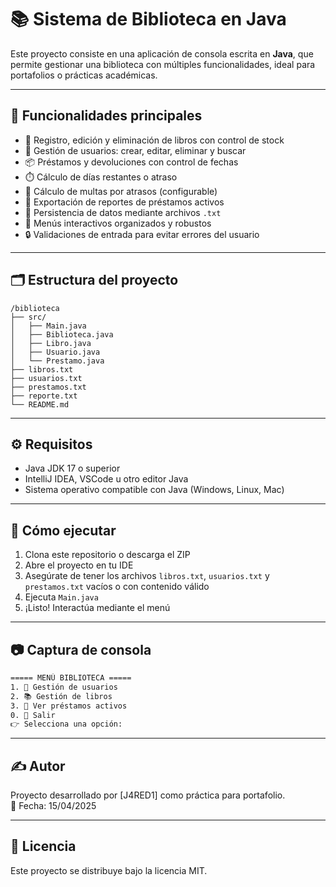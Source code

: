 
# 📚 Sistema de Biblioteca en Java

Este proyecto consiste en una aplicación de consola escrita en **Java**, que permite gestionar una biblioteca con múltiples funcionalidades, ideal para portafolios o prácticas académicas.

---

## 🚀 Funcionalidades principales

- 📖 Registro, edición y eliminación de libros con control de stock
- 👤 Gestión de usuarios: crear, editar, eliminar y buscar
- 📦 Préstamos y devoluciones con control de fechas
- ⏱️ Cálculo de días restantes o atraso
- 💸 Cálculo de multas por atrasos (configurable)
- 📄 Exportación de reportes de préstamos activos
- 📁 Persistencia de datos mediante archivos `.txt`
- 🧭 Menús interactivos organizados y robustos
- 🔒 Validaciones de entrada para evitar errores del usuario

---

## 🗂️ Estructura del proyecto

```
/biblioteca
├── src/
│   ├── Main.java
│   ├── Biblioteca.java
│   ├── Libro.java
│   ├── Usuario.java
│   └── Prestamo.java
├── libros.txt
├── usuarios.txt
├── prestamos.txt
├── reporte.txt
└── README.md
```

---

## ⚙️ Requisitos

- Java JDK 17 o superior
- IntelliJ IDEA, VSCode u otro editor Java
- Sistema operativo compatible con Java (Windows, Linux, Mac)

---

## 🧪 Cómo ejecutar

1. Clona este repositorio o descarga el ZIP
2. Abre el proyecto en tu IDE
3. Asegúrate de tener los archivos `libros.txt`, `usuarios.txt` y `prestamos.txt` vacíos o con contenido válido
4. Ejecuta `Main.java`
5. ¡Listo! Interactúa mediante el menú

---

## 📷 Captura de consola

```bash
===== MENÚ BIBLIOTECA =====
1. 👤 Gestión de usuarios
2. 📚 Gestión de libros
3. 📄 Ver préstamos activos
0. 🚪 Salir
👉 Selecciona una opción:
```

---

## ✍️ Autor

Proyecto desarrollado por [J4RED1] como práctica para portafolio.  
📅 Fecha: 15/04/2025

---

## 📝 Licencia

Este proyecto se distribuye bajo la licencia MIT.
